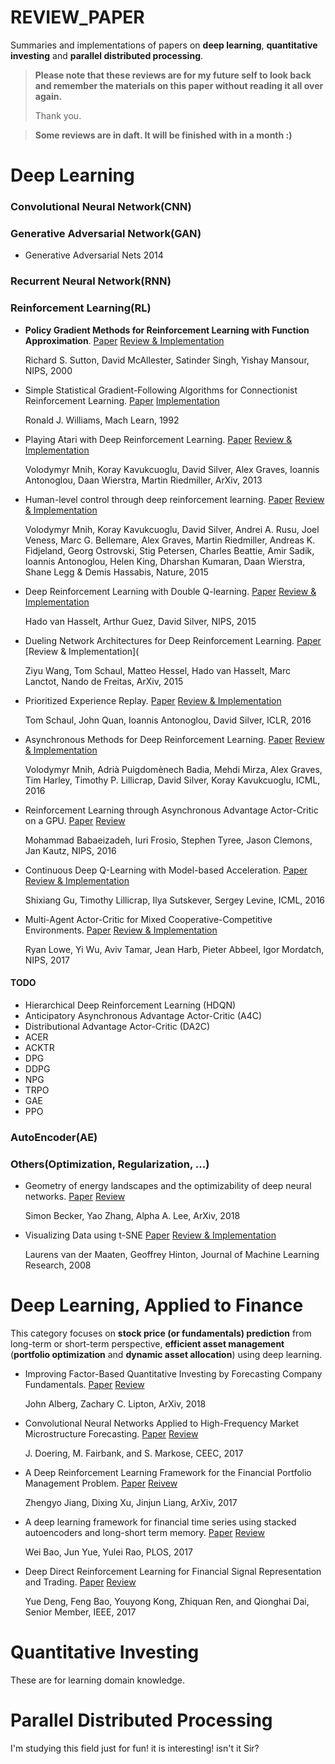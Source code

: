# REVIEW_PAPER
Summaries and implementations of papers on **deep learning**, **quantitative investing** and **parallel distributed processing**.

> **Please note that these reviews are for my future self to look back and remember the materials on this paper without reading it all over again.**
>
> Thank you.

>  **Some reviews are in daft. It will be finished with in a month :)**

# Deep Learning

### Convolutional Neural Network(CNN)

### Generative Adversarial Network(GAN)

- Generative Adversarial Nets 2014

### Recurrent Neural Network(RNN)

### Reinforcement Learning(RL)

- **Policy Gradient Methods for Reinforcement Learning with Function Approximation**. [Paper](https://papers.nips.cc/paper/1713-policy-gradient-methods-for-reinforcement-learning-with-function-approximation.pdf) [Review & Implementation](https://github.com/bohblue2/Policy-Gradient-Methods-for-Reinforcement-Learning-with-Function-Approximation)

  Richard S. Sutton, David McAllester, Satinder Singh, Yishay Mansour, NIPS, 2000

- Simple Statistical Gradient-Following Algorithms for Connectionist Reinforcement Learning. [Paper](https://doi.org/10.1007/BF00992696) [Implementation](https://github.com/bohblue2/Simple-Statistical-Gradient-Following-Algorithms-for-Connectionist-Reinforcement-Learning)

  Ronald J. Williams, Mach Learn, 1992

- Playing Atari with Deep Reinforcement Learning. [Paper](https://arxiv.org/abs/1312.5602) [Review & Implementation](https://github.com/bohblue2/Playing-Atari-with-Deep-Reinforcement-Learning)

  Volodymyr Mnih, Koray Kavukcuoglu, David Silver, Alex Graves, Ioannis Antonoglou, Daan Wierstra,  Martin Riedmiller, ArXiv, 2013 

- Human-level control through deep reinforcement learning. [Paper](https://www.nature.com/articles/nature14236) [Review & Implementation](https://github.com/bohblue2/Human-level-control-through-deep-reinforcement-learning)

  Volodymyr Mnih, Koray Kavukcuoglu, David Silver, Andrei A. Rusu, Joel Veness, Marc G. Bellemare, Alex Graves, Martin Riedmiller, Andreas K. Fidjeland, Georg Ostrovski, Stig Petersen, Charles Beattie, Amir Sadik, Ioannis Antonoglou, Helen King, Dharshan Kumaran, Daan Wierstra, Shane Legg & Demis Hassabis, Nature, 2015

- Deep Reinforcement Learning with Double Q-learning. [Paper](https://arxiv.org/abs/1509.06461) [Review & Implementation]()

  Hado van Hasselt, Arthur Guez, David Silver, NIPS, 2015

- Dueling Network Architectures for Deep Reinforcement Learning. [Paper](https://arxiv.org/abs/1511.06581) [Review & Implementation](

  Ziyu Wang, Tom Schaul, Matteo Hessel, Hado van Hasselt, Marc Lanctot, Nando de Freitas, ArXiv, 2015

- Prioritized Experience Replay. [Paper](https://arxiv.org/abs/1511.05952) [Review & Implementation]()

  Tom Schaul, John Quan, Ioannis Antonoglou, David Silver, ICLR, 2016

- Asynchronous Methods for Deep Reinforcement Learning. [Paper](https://arxiv.org/abs/1602.01783v2) [Review & Implementation](https://github.com/bohblue2/Asynchronous-Methods-for-Deep-Reinforcement-Learning)

  Volodymyr Mnih, Adrià Puigdomènech Badia, Mehdi Mirza, Alex Graves, Tim Harley, Timothy P. Lillicrap, David Silver, Koray Kavukcuoglu, ICML, 2016

- Reinforcement Learning through Asynchronous Advantage Actor-Critic on a GPU. [Paper](https://arxiv.org/abs/1611.06256v3) [Review]()

  Mohammad Babaeizadeh, Iuri Frosio, Stephen Tyree, Jason Clemons, Jan Kautz, NIPS, 2016

- Continuous Deep Q-Learning with Model-based Acceleration. [Paper](https://arxiv.org/abs/1603.00748) [Review & Implementation]()

  Shixiang Gu, Timothy Lillicrap, Ilya Sutskever, Sergey Levine, ICML, 2016

- Multi-Agent Actor-Critic for Mixed Cooperative-Competitive Environments. [Paper](https://papers.nips.cc/paper/7217-multi-agent-actor-critic-for-mixed-cooperative-competitive-environments.pdf) [Review & Implementation]()

  Ryan Lowe, Yi Wu, Aviv Tamar, Jean Harb, Pieter Abbeel, Igor Mordatch, NIPS, 2017

#### TODO

- Hierarchical Deep Reinforcement Learning (HDQN) 
- Anticipatory Asynchronous Advantage Actor-Critic (A4C)
- Distributional Advantage Actor-Critic (DA2C)
- ACER
- ACKTR
- DPG
- DDPG
- NPG
- TRPO
- GAE
- PPO

### AutoEncoder(AE) 

### Others(Optimization, Regularization, ...) 

- Geometry of energy landscapes and the optimizability of deep neural networks. [Paper](https://arxiv.org/abs/1808.00408) [Review](https://github.com/bohblue2/Geometry-of-energy-landscapes-and-the-optimizability-of-deep-neural-networks)

  Simon Becker, Yao Zhang, Alpha A. Lee, ArXiv, 2018

- Visualizing Data using t-SNE [Paper](http://www.jmlr.org/papers/volume9/vandermaaten08a/vandermaaten08a.pdf) [Review & Implementation](https://github.com/bohblue2/Visualizing-Data-using-t-SNE)

  Laurens van der Maaten, Geoffrey Hinton, Journal of Machine Learning Research, 2008




# Deep Learning, Applied to Finance

This category focuses on **stock price (or fundamentals) prediction** from long-term or short-term perspective, **efficient asset management** (**portfolio optimization** and **dynamic asset allocation**) using deep learning.

- Improving Factor-Based Quantitative Investing by Forecasting Company Fundamentals. [Paper](https://arxiv.org/abs/1711.04837) [Review](https://github.com/bohblue2/Improving-Factor-Based-Quantitative-Investing-by-Forecasting-Company-Fundamentals)

  John Alberg, Zachary C. Lipton, ArXiv, 2018

- Convolutional Neural Networks Applied to High-Frequency Market Microstructure Forecasting. [Paper](https://ieeexplore.ieee.org/document/8101595/) [Review](https://github.com/bohblue2/Convolutional-Neural-Networks-Applied-to-High-Frequency-Market-Microstructure-Forecasting)

  J. Doering, M. Fairbank, and S. Markose, CEEC, 2017

- A Deep Reinforcement Learning Framework for the Financial Portfolio Management Problem. [Paper](https://arxiv.org/abs/1706.10059) [Reivew](https://github.com/bohblue2/A-Deep-Reinforcement-Learning-Framework-for-the-Financial-Portfolio-Management-Problem)

  Zhengyo Jiang, Dixing Xu, Jinjun Liang, ArXiv, 2017

- A deep learning framework for financial time series using stacked autoencoders and long-short term memory. [Paper](https://journals.plos.org/plosone/article?id=10.1371/journal.pone.0180944) [Review](https://github.com/bohblue2/A-deep-learning-framework-for-financial-time-series-using-stacked-autoencoders-and-long-short-term-m)

   Wei Bao, Jun Yue, Yulei Rao, PLOS, 2017

- Deep Direct Reinforcement Learning for Financial Signal Representation and Trading. [Paper](https://ieeexplore.ieee.org/document/7407387/) [Review](https://github.com/bohblue2/Deep-Direct-Reinforcement-Learning-for-Financial-Signal-Representation-and-Trading)

   Yue Deng, Feng Bao, Youyong Kong, Zhiquan Ren, and Qionghai Dai, Senior Member, IEEE, 2017




# Quantitative Investing

These are for learning domain knowledge.



# Parallel Distributed Processing

I'm studying this field just for fun! it is interesting! isn't it Sir?
